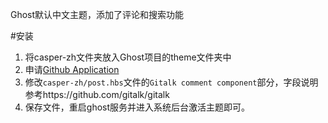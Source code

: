 Ghost默认中文主题，添加了评论和搜索功能

#安装

1. 将casper-zh文件夹放入Ghost项目的theme文件夹中
2. 申请[Github Application](https://github.com/settings/applications/new)
3. 修改`casper-zh/post.hbs`文件的`Gitalk comment component`部分，字段说明参考https://github.com/gitalk/gitalk
4. 保存文件，重启ghost服务并进入系统后台激活主题即可。
